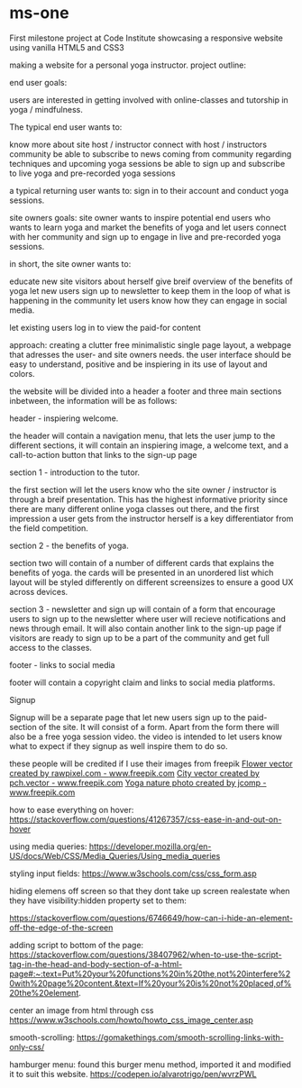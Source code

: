 # ms-one
First milestone project at Code Institute showcasing a responsive website using vanilla HTML5 and CSS3

making a website for a personal yoga instructor. 
project outline:

end user goals:

users are interested in getting involved with online-classes and tutorship in yoga / mindfulness.

The typical end user wants to:

 know more about site host / instructor
 connect with host / instructors community
 be able to subscribe to news coming from community regarding techniques and upcoming yoga sessions
 be able to sign up and subscribe to live yoga and pre-recorded yoga sessions

a typical returning user wants to:
sign in to their account and conduct yoga sessions.

site owners goals:
site owner wants to inspire potential end users who wants to learn yoga and market the benefits of yoga and let users connect with her community and sign up to engage in live and pre-recorded yoga sessions.

in short, the site owner wants to:

educate new site visitors about herself
give breif overview of the benefits of yoga
let new users sign up to newsletter to keep them in the loop of what is happening in the community
let users know how they can engage in social media.

let existing users log in to view the paid-for content


approach: 
creating a clutter free minimalistic single page layout, a webpage that adresses the user- and site owners needs. 
the user interface should be easy to understand, positive and be inspiering in its use of layout and colors.

the website will be divided into a header a footer and three main sections inbetween, the information will be as follows:

header - inspiering welcome.

the header will contain a navigation menu, that lets the user jump to the different sections,
it will contain an inspiering image, a welcome text, and a call-to-action button that links to the sign-up page


section 1 - introduction to the tutor.

the first section will let the users know who the site owner / instructor is through a breif presentation. 
This has the highest informative priority since there are many different online yoga classes out there, and the first impression a user gets from the instructor herself is a key differentiator from the field competition.


section 2 - the benefits of yoga.

section two will contain of a number of different cards that explains the benefits of yoga.
the cards will be presented in an unordered list which layout will be styled differently on different screensizes to ensure a good UX across devices.


section 3 - newsletter and sign up
will contain of a form that encourage users to sign up to the newsletter where user will recieve notifications and news through email.
It will also contain another link to the sign-up page if visitors are ready to sign up to be a part of the community and get full access to the classes.


footer - links to social media

footer will contain a copyright claim and links to social media platforms. 


Signup 

Signup will be a separate page that let new users sign up to the paid-section of the site. It will consist of a form. 
Apart from the form there will also be a free yoga session video. the video is intended to let users know what to expect if they signup as well inspire them to do so. 



these people will be credited if I use their images from freepik
<a href='https://www.freepik.com/vectors/flower'>Flower vector created by rawpixel.com - www.freepik.com</a>
<a href='https://www.freepik.com/vectors/city'>City vector created by pch.vector - www.freepik.com</a>
<a href='https://www.freepik.com/photos/yoga-nature'>Yoga nature photo created by jcomp - www.freepik.com</a>

how to ease everything on hover:
https://stackoverflow.com/questions/41267357/css-ease-in-and-out-on-hover

using media queries:
https://developer.mozilla.org/en-US/docs/Web/CSS/Media_Queries/Using_media_queries

styling input fields:
https://www.w3schools.com/css/css_form.asp

hiding elemens off screen so that they dont take up screen realestate when they have visibility:hidden property set to them:

https://stackoverflow.com/questions/6746649/how-can-i-hide-an-element-off-the-edge-of-the-screen


adding script to bottom of the page:
https://stackoverflow.com/questions/38407962/when-to-use-the-script-tag-in-the-head-and-body-section-of-a-html-page#:~:text=Put%20your%20functions%20in%20the,not%20interfere%20with%20page%20content.&text=If%20your%20is%20not%20placed,of%20the%20element.


center an image from html through css
https://www.w3schools.com/howto/howto_css_image_center.asp

smooth-scrolling:
https://gomakethings.com/smooth-scrolling-links-with-only-css/

hamburger menu:
found this burger menu method, imported it and modified it to suit this website.
https://codepen.io/alvarotrigo/pen/wvrzPWL
